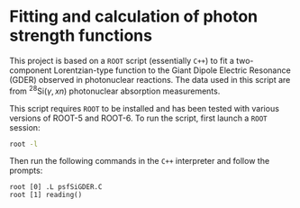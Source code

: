 # Fitting and calculation of photon strength functions

This project is based on a `ROOT` script (essentially `C++`) to fit a two-component Lorentzian-type function to the Giant Dipole Electric Resonance (GDER) observed in photonuclear reactions.  The data used in this script are from $^{28}$Si($\gamma,xn$) photonuclear absorption measurements.

This script requires `ROOT` to be installed and has been tested with various versions of ROOT-5 and ROOT-6.  To run the script, first launch a `ROOT` session:

```Bash
root -l
```

Then run the following commands in the `C++` interpreter and follow the prompts:

```ROOT
root [0] .L psfSiGDER.C
root [1] reading()
```




